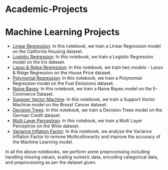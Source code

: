 # Academic-Projects


# Machine Learning Projects

- [Linear Regression](MachineLearningProjects/LinearRegression.ipynb): In this notebook, we train a Linear Regression model on the California Housing dataset.
- [Logistic Regression](/LogisticRegression.ipynb): In this notebook, we train a Logistic Regression model on the Iris dataset.
- [Lasso & Ridge Regression](/RidgeLassoRegression.ipynb): In this notebook, we train two models - Lasso & Ridge Regression on the House Price dataset.
- [Polynomial Regression](/PolynomialRegression.ipynb): In this notebook, we train a Polynomial Regression model on the Fuel Emissions dataset.
- [Naive Bayes](/NaiveBayes.ipynb): In this notebook, we train a Naive Bayes model on the E-Commerce Dataset.
- [Suppoer Vector Machine](/SupportVectorMachine.ipynb): In this notebook, we train a Support Vector Machine model on the Breast Cancer dataset.
- [Decision Trees](/DecisionTrees.ipynb): In this notebook, we train a Decision Trees model on the German Credit dataset.
- [Multi Layer Perceptron](/MultiLayerPerceptron.ipynb): In this notebook, we train a Multi Layer Perceptron on the Wine dataset.
- [Variance Inflation Factor](/VarianceInflationFactor.ipynb): In this notebook, we analyze the Variance Inflation Factor to remove Multicollinearity and improve the accuracy of the Machine Learning model.

In all the above notebooks, we perform some preprocessing including handling missing values, scaling numeric data, encoding categorical data, and preprocessing as per the dataset given.
